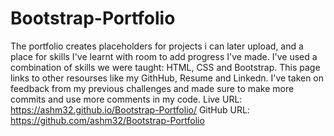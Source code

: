 # Bootstrap-Portfolio
The portfolio creates placeholders for projects i can later upload, and a place for skills I've learnt with room to add progress I've made. I've used a combination of skills we were taught: HTML, CSS and Bootstrap. This page links to other resourses like my GithHub, Resume and Linkedn. I've taken on feedback from my previous challenges and made sure to make more commits and use more comments in my code. 
Live URL: https://ashm32.github.io/Bootstrap-Portfolio/
GitHub URL: https://github.com/ashm32/Bootstrap-Portfolio

